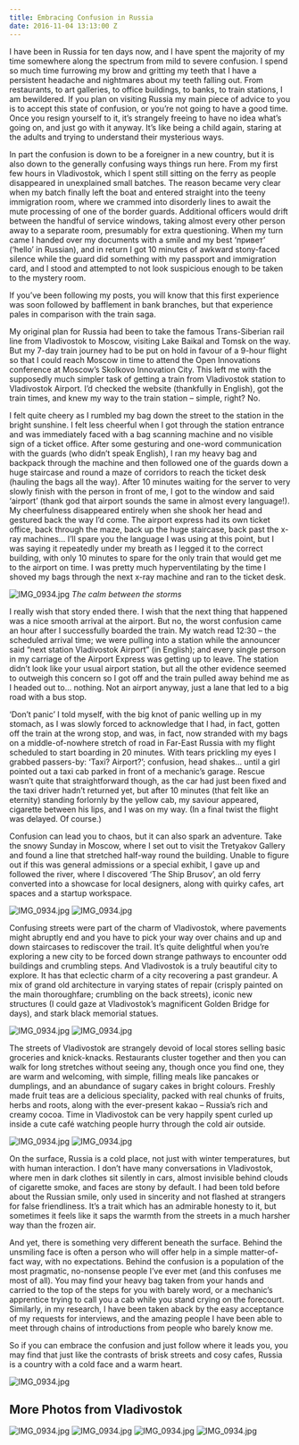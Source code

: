 ```yaml
---
title: Embracing Confusion in Russia
date: 2016-11-04 13:13:00 Z
---
```


I have been in Russia for ten days now, and I have spent the majority of my time somewhere along the spectrum from mild to severe confusion. I spend so much time furrowing my brow and gritting my teeth that I have a persistent headache and nightmares about my teeth falling out. From restaurants, to art galleries, to office buildings, to banks, to train stations, I am bewildered. If you plan on visiting Russia my main piece of advice to you is to accept this state of confusion, or you’re not going to have a good time. Once you resign yourself to it, it’s strangely freeing to have no idea what’s going on, and just go with it anyway. It’s like being a child again, staring at the adults and trying to understand their mysterious ways.

In part the confusion is down to be a foreigner in a new country, but it is also down to the generally confusing ways things run here. From my first few hours in Vladivostok, which I spent still sitting on the ferry as people disappeared in unexplained small batches. The reason became very clear when my batch finally left the boat and entered straight into the teeny immigration room, where we crammed into disorderly lines to await the mute processing of one of the border guards. Additional officers would drift between the handful of service windows, taking almost every other person away to a separate room, presumably for extra questioning. When my turn came I handed over my documents with a smile and my best ‘привет’ (‘hello’ in Russian), and in return I got 10 minutes of awkward stony-faced silence while the guard did something with my passport and immigration card, and I stood and attempted to not look suspicious enough to be taken to the mystery room.

If you’ve been following my posts, you will know that this first experience was soon followed by bafflement in bank branches, but that experience pales in comparison with the train saga.

My original plan for Russia had been to take the famous Trans-Siberian rail line from Vladivostok to Moscow, visiting Lake Baikal and Tomsk on the way. But my 7-day train journey had to be put on hold in favour of a 9-hour flight so that I could reach Moscow in time to attend the Open Innovations conference at Moscow’s Skolkovo Innovation City. This left me with the supposedly much simpler task of getting a train from Vladivostok station to Vladivostok Airport. I’d checked the website (thankfully in English), got the train times, and knew my way to the train station – simple, right? No.

I felt quite cheery as I rumbled my bag down the street to the station in the bright sunshine. I felt less cheerful when I got through the station entrance and was immediately faced with a bag scanning machine and no visible sign of a ticket office. After some gesturing and one-word communication with the guards (who didn’t speak English), I ran my heavy bag and backpack through the machine and then followed one of the guards down a huge staircase and round a maze of corridors to reach the ticket desk (hauling the bags all the way). After 10 minutes waiting for the server to very slowly finish with the person in front of me, I got to the window and said ‘airport’ (thank god that airport sounds the same in almost every language!). My cheerfulness disappeared entirely when she shook her head and gestured back the way I’d come. The airport express had its own ticket office, back through the maze, back up the huge staircase, back past the x-ray machines… I’ll spare you the language I was using at this point, but I was saying it repeatedly under my breath as I legged it to the correct building, with only 10 minutes to spare for the only train that would get me to the airport on time. I was pretty much hyperventilating by the time I shoved my bags through the next x-ray machine and ran to the ticket desk.

![IMG_0934.jpg](/uploads/IMG_1995.jpg)
*The calm between the storms*

I really wish that story ended there. I wish that the next thing that happened was a nice smooth arrival at the airport. But no, the worst confusion came an hour after I successfully boarded the train. My watch read 12:30 – the scheduled arrival time; we were pulling into a station while the announcer said “next station Vladivostok Airport” (in English); and every single person in my carriage of the Airport Express was getting up to leave. The station didn’t look like your usual airport station, but all the other evidence seemed to outweigh this concern so I got off and the train pulled away behind me as I headed out to… nothing. Not an airport anyway, just a lane that led to a big road with a bus stop.

‘Don’t panic’ I told myself, with the big knot of panic welling up in my stomach, as I was slowly forced to acknowledge that I had, in fact, gotten off the train at the wrong stop, and was, in fact, now stranded with my bags on a middle-of-nowhere stretch of road in Far-East Russia with my flight scheduled to start boarding in 20 minutes. With tears prickling my eyes I grabbed passers-by: ‘Taxi? Airport?’; confusion, head shakes… until a girl pointed out a taxi cab parked in front of a mechanic’s garage. Rescue wasn’t quite that straightforward though, as the car had just been fixed and the taxi driver hadn’t returned yet, but after 10 minutes (that felt like an eternity) standing forlornly by the yellow cab, my saviour appeared, cigarette between his lips, and I was on my way. (In a final twist the flight was delayed. Of course.)

Confusion can lead you to chaos, but it can also spark an adventure. Take the snowy Sunday in Moscow, where I set out to visit the Tretyakov Gallery and found a line that stretched half-way round the building. Unable to figure out if this was general admissions or a special exhibit, I gave up and followed the river, where I discovered ‘The Ship Brusov’, an old ferry converted into a showcase for local designers, along with quirky cafes, art spaces and a startup workspace.

![IMG_0934.jpg](/uploads/IMG_2103.jpg)
![IMG_0934.jpg](/uploads/IMG_2110.jpg)

Confusing streets were part of the charm of Vladivostok, where pavements might abruptly end and you have to pick your way over chains and up and down staircases to rediscover the trail. It’s quite delightful when you’re exploring a new city to be forced down strange pathways to encounter odd buildings and crumbling steps. And Vladivostok is a truly beautiful city to explore. It has that eclectic charm of a city recovering a past grandeur. A mix of grand old architecture in varying states of repair (crisply painted on the main thoroughfare; crumbling on the back streets), iconic new structures (I could gaze at Vladivostok’s magnificent Golden Bridge for days), and stark black memorial statues.

![IMG_0934.jpg](/uploads/IMG_0568.jpg)
![IMG_0934.jpg](/uploads/IMG_1953.jpg)

The streets of Vladivostok are strangely devoid of local stores selling basic groceries and knick-knacks. Restaurants cluster together and then you can walk for long stretches without seeing any, though once you find one, they are warm and welcoming, with simple, filling meals like pancakes or dumplings, and an abundance of sugary cakes in bright colours. Freshly made fruit teas are a delicious speciality, packed with real chunks of fruits, herbs and roots, along with the ever-present kakao – Russia’s rich and creamy cocoa. Time in Vladivostok can be very happily spent curled up inside a cute café watching people hurry through the cold air outside.

![IMG_0934.jpg](/uploads/IMG_0638.jpg)
![IMG_0934.jpg](/uploads/IMG_0637.jpg)

On the surface, Russia is a cold place, not just with winter temperatures, but with human interaction. I don’t have many conversations in Vladivostok, where men in dark clothes sit silently in cars, almost invisible behind clouds of cigarette smoke, and faces are stony by default. I had been told before about the Russian smile, only used in sincerity and not flashed at strangers for false friendliness. It’s a trait which has an admirable honesty to it, but sometimes it feels like it saps the warmth from the streets in a much harsher way than the frozen air.

And yet, there is something very different beneath the surface. Behind the unsmiling face is often a person who will offer help in a simple matter-of-fact way, with no expectations. Behind the confusion is a population of the most pragmatic, no-nonsense people I’ve ever met (and this confuses me most of all). You may find your heavy bag taken from your hands and carried to the top of the steps for you with barely word, or a mechanic’s apprentice trying to call you a cab while you stand crying on the forecourt. Similarly, in my research, I have been taken aback by the easy acceptance of my requests for interviews, and the amazing people I have been able to meet through chains of introductions from people who barely know me.

So if you can embrace the confusion and just follow where it leads you, you may find that just like the contrasts of brisk streets and cosy cafes, Russia is a country with a cold face and a warm heart.

![IMG_0934.jpg](/uploads/IMG_1968.jpg)

## More Photos from Vladivostok

![IMG_0934.jpg](/uploads/IMG_1964.jpg)
![IMG_0934.jpg](/uploads/IMG_0622.jpg)
![IMG_0934.jpg](/uploads/IMG_0595.jpg)
![IMG_0934.jpg](/uploads/IMG_0604.jpg)
